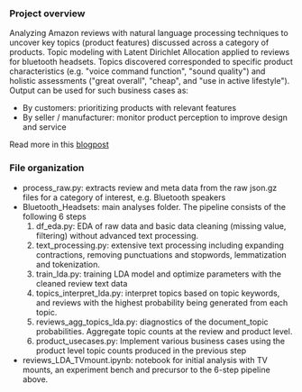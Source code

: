 ### Project overview
Analyzing Amazon reviews with natural language processing techniques to uncover key topics (product features) discussed across a category of products. Topic modeling with Latent Dirichlet Allocation applied to reviews for bluetooth headsets. Topics discovered corresponded to specific product characteristics (e.g. "voice command function", "sound quality") and holistic assessments ("great overall", "cheap", and "use in active lifestyle"). Output can be used for such business cases as:
- By customers: prioritizing products with relevant features  
- By seller / manufacturer: monitor product perception to improve design and service

Read more in this [blogpost](https://nycdatascience.com/blog/student-works/learning-category-wise-product-features-from-amazon-reviews/)

### File organization
- process_raw.py: extracts review and meta data from the raw json.gz files for a category of interest, e.g. Bluetooth speakers
- Bluetooth_Headsets: main analyses folder. The pipeline consists of the following 6 steps  
    1. df_eda.py: EDA of raw data and basic data cleaning (missing value, filtering) without advanced text processing.
    2. text_processing.py: extensive text processing including expanding contractions, removing punctuations and stopwords, lemmatization and tokenization.
    3. train_lda.py: training LDA model and optimize parameters with the cleaned review text data
    4. topics_interpret_lda.py: interpret topics based on topic keywords, and reviews with the highest probability being generated from each topic. 
    5. reviews_agg_topics_lda.py: diagnostics of the document_topic probabilities. Aggregate topic counts at the review and product level.
    6. product_usecases.py: Implement various business cases using the product level topic counts produced in the previous step 
- reviews_LDA_TVmount.ipynb: notebook for initial analysis with TV mounts, an experiment bench and precursor to the 6-step pipeline above.
